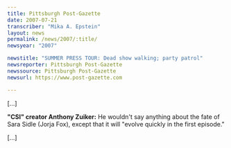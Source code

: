 ```yaml
---
title: Pittsburgh Post-Gazette
date: 2007-07-21
transcriber: "Mika A. Epstein"
layout: news
permalink: /news/2007/:title/
newsyear: "2007"

newstitle: "SUMMER PRESS TOUR: Dead show walking; party patrol"
newsreporter: Pittsburgh Post-Gazette
newssource: Pittsburgh Post-Gazette
newsurl: https://www.post-gazette.com

---
```


[...]

**"CSI" creator Anthony Zuiker:** He wouldn't say anything about the fate of Sara Sidle (Jorja Fox), except that it will "evolve quickly in the first episode."

[...]
